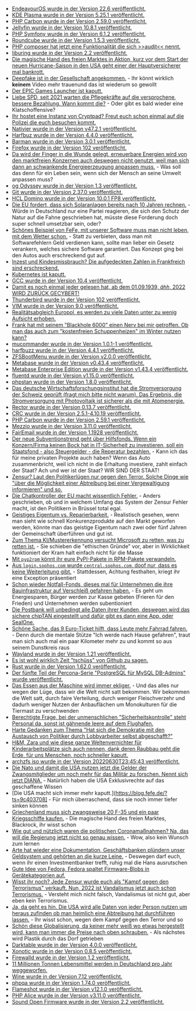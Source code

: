 * [EndeavourOS wurde in der Version 22.6 veröffentlicht.](https://www.phoronix.com/scan.php?page=news_item&px=EndeavourOS-22.6-Atermis)
* [KDE Plasma wurde in der Version 5.25.1 veröffentlicht.](https://www.phoronix.com/scan.php?page=news_item&px=KDE-Plasma-5.25.1-Week)
* [PHP Carbon wurde in der Version 2.59.0 veröffentlicht.](https://github.com/briannesbitt/Carbon/releases/tag/2.59.0)
* [Jellyfin wurde in der Version 10.8.1 veröffentlicht.](https://github.com/jellyfin/jellyfin/releases/tag/v10.8.1)
* [PHP Symfony wurde in der Version 6.1.2 veröffentlicht.](https://symfony.com/blog/symfony-6-1-2-released)
* [Roundcube wurde in der Version 1.5.3 veröffentlicht.](https://roundcube.net/news/2022/06/26/update-1.5.3-released)
* [PHP composer hat jetzt eine Funktionalität die sich >>audit<< nennt.](https://php.watch/articles/composer-audit)
* [liburing wurde in der Version 2.2 veröffentlicht.](https://www.phoronix.com/scan.php?page=news_item&px=liburing-2.2)
* [Die magische Hand des freien Marktes in Aktion, kurz vor dem Start der neuen Hurricane-Saison in den USA geht einer der Hauptversicherer mal bankrott.](https://blog.fefe.de/?ts=9c46b9b8)
* [Deepfake ist in der Gesellschaft angekommen.](https://blog.fefe.de/?ts=9c48e65b) - Ihr könnt wirklich **keinem** Video mehr trauenund das ist wiederum so gewollt
* [Der EPIC Games Launcher ist kaputt.](https://blog.fefe.de/?ts=9c48e65b)
* [Liebe SPD, seit 2021 warten die Pflegekräfte auf die versprochene, bessere Bezahlung. Wann kommt die?](https://blog.fefe.de/?ts=9c4b044c) - Oder gibt es bald wieder eine Klatschoffensive?
* [Ihr hostet eine Instanz von Cryptpad? Freut euch schon einmal auf die Polizei die euch besuchen kommt.](https://blog.fefe.de/?ts=9c4b7595)
* [Nativier wurde in der Version v47.2.1 veröffentlicht.](https://github.com/nativefier/nativefier/releases/tag/v47.2.1)
* [Harfbuz wurde in der Version 4.4.0 veröffentlicht.](https://github.com/harfbuzz/harfbuzz/releases/tag/4.4.0)
* [Barman wurde in der Version 3.0.1 veröffentlicht.](https://github.com/EnterpriseDB/barman/releases/tag/release/3.0.1)
* [Firefox wurde in der Version 102 veröffentlicht.](https://www.phoronix.com/scan.php?page=news_item&px=Firefox-102-Download)
* [Da wird der Finger in die Wunde gelegt, erneuerbare Energien wird von den marktfreien Konzernen auch deswegen nicht genutzt, weil man sich dann an schwankende Energieerzeugung anpassen muss.](https://www.sonnenseite.com/de/energie/zwoelf-massnahmen-fuer-den-ausbau-von-photovoltaik-und-windenergie/) - Was soll das denn für ein Leben sein, wenn sich der Mensch an seine Umwelt anpassen muss?
* [og Odyssey wurde in der Version 1.3 veröffentlicht.](https://www.postgresql.org/about/news/odyssey-13-released-2476/)
* [Git wurde in der Version 2.37.0 veröffentlicht.](https://lwn.net/Articles/899201/)
* [HCL Domino wurde in der Version 10.0.1 FP8 veröffentlicht.](https://n-komm.de/hcl-domino-10-0-1-fp8-veroeffentlicht/)
* [Die EU fordert, dass sich Solaranlagen bereits nach 10 Jahren rechnen.](https://www.sonnenseite.com/de/wirtschaft/steigende-kosten-fuer-solarkredite-ausgleichen/) - Würde in Deutschland nur eine Partei reagieren, die sich den Schutz der Natur auf die Fahne geschrieben hat, müsste diese Forderung doch super schnell umsetzbar sein, oder?
* [Schönes Beispiel von FeFe, mit unserer Software muss man nicht leben, mit dem Wetter schon.](https://blog.fefe.de/?ts=9c471cc3) - Statt zu verbieten, dass man mit Softwarefehlern Geld verdienen kann, sollte man lieber ein Gesetz verankern, welches sichere Software garantiert. Das Konzept ging bei den Autos auch erschreckend gut auf.
* [Inzest und Kindesmissbrauch? Die aufgedeckten Zahlen in Frankfreich sind erschreckend.](https://www.youtube.com/watch?v=72KGIVbkXE8)
* [Kubernetes ist kaputt.](https://www.bleepingcomputer.com/news/security/over-900-000-kubernetes-instances-found-exposed-online/)
* [GCC wurde in der Version 10.4 veröffentlicht.](https://www.phoronix.com/scan.php?page=news_item&px=GCC-10.4-Released)
* [Damit es noch einmal jeder gelesen hat, ab dem 01.09.1939, *ähh*, 2022 WIRD ZURÜCK GECYBERT!](https://www.heise.de/news/Zero-Trust-Bund-will-bei-IT-Sicherheit-niemandem-mehr-vertrauen-7156348.html)
* [Thunderbird wurde in der Version 102 veröffentlicht.](https://www.phoronix.com/scan.php?page=news_item&px=Thunderbird-102-Released)
* [VIM wurde in der Version 9.0 veröffentlicht.](https://lwn.net/Articles/899302/)
* [Realitätsabgleich Europol, es werden zu viele Daten unter zu wenig Aufsicht erhoben.](https://netzpolitik.org/2022/europol-in-der-kritik-zuviel-daten-zu-wenig-aufsicht/)
* [Frank hat mit seinem "Blackhole 6000" einen Nerv bei mir getroffen. Ob man das auch zum "kostenfreien Schuppenheizen" im Winter nutzen kann?](https://frank.geekheim.de/?p=2520)
* [mucommander wurde in der Version 1.0.1-1 veröffentlicht.](https://github.com/mucommander/mucommander/releases/tag/1.0.1-1)
* [harfbuzz wurde in der Version 4.4.1 veröffentlicht.](https://github.com/harfbuzz/harfbuzz/releases/tag/4.4.1)
* [ZFSBootMenu wurde in der Version v2.0.0 veröffentlicht.](https://github.com/zbm-dev/zfsbootmenu/releases/tag/v2.0.0)
* [Metabase wurde in der Version v0.43.4 veröffentlicht.](https://github.com/metabase/metabase/releases/tag/v0.43.4)
* [Metabase Enterprise Edition wurde in der Version v1.43.4 veröffentlicht.](https://github.com/metabase/metabase/releases/tag/v1.43.4)
* [fluentd wurde in der Version v1.15.0 veröffentlicht.](https://github.com/fluent/fluentd/releases/tag/v1.15.0)
* [phpstan wurde in der Version 1.8.0 veröffentlicht.](https://github.com/phpstan/phpstan/releases/tag/1.8.0)
* [Das deutsche Wirtschaftsforschungsinstitut hat die Stromversorgung der Schweiz geprüft (fragt mich bitte nicht warum). Das Ergebnis, die Stromversorgung mit Photovoltaik ist sicherer als die mit Atomenergie.](https://www.sonnenseite.com/de/energie/schweiz-sicherere-versorgung-ohne-akw/)
* [Rector wurde in der Version 0.13.7 veröffentlicht.](https://github.com/rectorphp/rector/releases/tag/0.13.7)
* [CRC wurde in der Version 2.5.1-4.10.19 veröffentlicht.](https://github.com/code-ready/crc/releases/tag/v2.5.1)
* [PHP Carbon wurde in der Version 2.59.1 veröffentlicht.](https://github.com/briannesbitt/Carbon/releases/tag/2.59.1)
* [Mezzio wurde in der Version 3.11.0 veröffentlicht.](https://github.com/mezzio/mezzio/releases/tag/3.11.0)
* [FairEmail wurde in der Version 1.1928 veröffentlicht.](https://github.com/M66B/FairEmail/releases/tag/1.1928)
* [Der neue Subventionstrend geht über Hilfsfonds. Wenn ein Konzern/Firma keinen Bock hat in IT-Sicherheit zu investieren, soll ein Staatsfond - also Steuergelder - die Reperatur bezahlen.](https://blog.fefe.de/?ts=9c43acfc) - Kann ich das für meine privaten Projekte auch haben? Wenn das Auto zusammenbricht, weil ich nicht in die Erhaltung investiere, zahlt einfach der Staat? Ach und wer ist der Staat? WIR SIND DER STAAT!
* [Zensur? Laut den Politikerlügen nur gegen den Terror. Solche Dinge wie "über die Möglichkeit einer Abtreibung bei einer Vergewaltigung informieren" und so.](https://netzpolitik.org/2022/aufhebung-von-roe-v-wade-meta-zensiert-beitraege-zu-abtreibungen/)
* [Die Chatkontroller der EU macht wissentlich Fehler.](https://netzpolitik.org/2022/geleakter-bericht-eu-kommission-nimmt-hohe-fehlerquoten-bei-chatkontrolle-in-kauf/) - Anders geschrieben, ob und in welchem Umfang das System der Zensur Fehler macht, ist den Politikern in Brüssel total egal.
* [Geistiges Eigentum vs. Reparierbarkeit.](https://netzpolitik.org/2022/nachhaltige-produkte-wir-muessen-ueber-geistiges-eigentum-reden/) - Realistisch gesehen, wenn man sieht wie schnell Konkurenzprodukte auf den Markt geworfen werden, könnte man das geistige Eigentum nach zwei oder fünf Jahren der Gemeinschaft überführen und gut ist.
* [Zum Thema KI/Mustererkennung versucht Microsoft zu retten, was zu retten ist.](https://netzpolitik.org/2022/ethik-der-biometrie-microsoft-gesteht-missbrauchsgefahr-von-gesichtserkennung-ein/) - Sie schieben die "ethischen Gründe" vor, aber in Wirklichkeit funktioniert der Kram halt einfach nicht für die Masse
* [Mit `pyp2rpm` könnt ihr eure PyPI-Pakete in RPM-Pakete verwandeln.](https://opensource.com/article/22/6/package-python-module-rpm)
* [Aus `login.sophos.com` wurde `central.sophos.com`, doof nur, dass es keine Weiterleitung gibt.](https://www.borncity.com/blog/2022/06/30/achtung-sophos-central-hat-login-geaendert-juni-2022/) - Stattdessen, Achtung festhalten, kriegt ihr eine Exception präsentiert
* [Schon wieder Notfall-Fonds, dieses mal für Unternehmen die ihre Bauinfrastruktur auf Verschleiß gefahren haben.](https://www.sonnenseite.com/de/energie/erdgaskrise-durch-ukraine-krieg-countdown-fuer-ein-gasspar-programm/) - Es geht um Energiesparen, Bürger werden zur Kasse gebeten (Frieren für den Frieden) und Unternehmen werden subentioniert
* [Die Postbank will unbedingt alle Daten ihrer Kunden, deswegen wird das sichere chipTAN eingestellt und dafür gibt es dann eine App, oder SealOne.](https://www.kuketz-blog.de/statt-sicherem-chiptan-postbank-setzt-auf-app-und-oder-sealone/)
* [Schöne Sache, das 9 Euro-Ticket hilft, dass Leute mehr Fahrrad fahren.](https://blog.fefe.de/?ts=9c4325e4) - Denn durch die mentale Stütze "Ich werde nach Hause gefahren", traut man sich auch mal ein paar Kilometer mehr zu und kommt so aus seinem Dunstkreis raus
* [Wayland wurde in der Version 1.21 veröffentlicht.](https://www.phoronix.com/scan.php?page=news_item&px=Wayland-1.21-Released)
* [Es ist wohl wirklich Zeit "tschüss" von Github zu sagen.](https://lwn.net/Articles/899530/)
* [Rust wurde in der Version 1.62.0 veröffentlicht.](https://lwn.net/Articles/899521/)
* [Der fünfte Teil der Percona-Serie "PostgreSQL für MySQL DB-Admins" wurde veröffentlicht.](https://www.percona.com/blog/postgresql-sequences-episode-5-of-postgresql-for-mysql-dbas/)
* [Das Essen aus der Maschine wird immer ekliger.](https://netzfrauen.org/2022/06/30/food-11/) - Und das alles nur wegen der Lüge, dass wir die Welt nicht satt bekommen. Wir bekommen die Welt satt, durch faire Verteilung, durch weniger Fleischverzehr und dadurh weniger Nutzen der Anbauflächen um Monokulturen für die Tiermast zu verschwenden
* [Berechtigte Frage, bei der unmenschlichen "Sicherheitskontrolle" steht Personal da, sonst ist gähnende leere auf dem Flughafen.](https://tuxproject.de/blog/2022/06/kurz-gefragt-zum-flugchaos/)
* [Harte Gedanken zum Thema "Hat sich die Demokratie mit den Austausch von Politiker durch Lobbyarbeiter selbst abgeschafft?"](https://verfassungsblog.de/duldung-akzeptanz/)
* [H&M, Zara und wie diese ganze Weltenvernichter für Kinderarbeitsplätze sich auch nennen, dank deren Raubbau geht die Erde, für uns Menschen, noch schneller kaputt.](https://netzfrauen.org/2022/06/30/fashion-8/)
* [archzfs iso wurde in der Version 20220630T23:45:43 veröffentlicht.](https://archzfs.leibelt.de/)
* [Die Nato und damit die USA nutzen jetzt die Gelder der Zwangsmitglieder um noch mehr für das Militär zu forschen. Nennt sich jetzt DIANA.](https://blog.fefe.de/?ts=9c41840c) - Natürlich haben die USA Exklusivrechte auf das geschaffene Wissen
* [Die USA macht sich immer mehr kaputt.](https://blog.fefe.de/?ts=9c403708] - Für mich überraschend, dass sie noch immer tiefer sinken können
* [Griechenland muss sich zwangsweise 20 F-35 und ein paar Kriegsschiffe kaufen.](https://blog.fefe.de/?ts=9c402048) - Die magische Hand des freien Marktes, Blackrock, ihr wisst schon
* [Wie gut und nützlich waren die politischen Coronamaßnahmen? Na, das will die Regierung jetzt nicht so genau wissen.](https://blog.fefe.de/?ts=9c401ba2) - Wow, also kein Wunsch zum lernen
* [Arte hat wieder eine Dokumentation, Geschäftsbanken plündern unser Geldsystem und gehörten an die kurze Leine.](https://www.youtube.com/watch?v=NMUFAzV6C5M) - Deswegen darf euch, wenn ihr einen Investmentbanker trefft, ruhig mal die Hans ausrutschen
* [Gute Idee von Fedora, Fedora spaltet Firmware-Blobs in Gerätekategorien auf.](https://www.phoronix.com/scan.php?page=news_item&px=Fedora-37-Firmware-Growth)
* [Wisst ihr noch? Jede Zensur wurde euch als "Kampf gegen den Terrorismus" verkauft. Nun, 2022 ist Vandalismus jetzt auch schon Terrorismus.](https://netzpolitik.org/2022/aktivismus-gegen-abtreibungsverbote-meta-stuft-janes-revenge-als-terrororganisation-ein/) - Versteht mich nicht falsch, Vandalismus ist nicht gut, aber eben kein Terrorismus.
* [Ja, da geht es hin. Die USA wird alle Daten von jeder Person nutzen um heraus zufinden ob man heimlich eine Abtreibung hat durchführen lassen.](https://netzpolitik.org/2022/kw-26-die-woche-nach-dem-vernichtenden-angriff-auf-reproduktive-rechte/) - Ihr wisst schon, wegen dem Kampf gegen den Terror und so
* [Schön diese Globalisierung, da keiner mehr weiß wo etwas hergestellt wird, kann man immer die Preise nach oben schrauben.](https://blog.fefe.de/?ts=9c3ee56d) - Als nächstes wird Plastik durch das Dorf getrieben
* [Darktable wurde in der Version 4.0.0 veröffentlicht.](https://lwn.net/Articles/899805/)
* [Xonotic wurde in der Version 0.8.5 veröffentlicht.](https://www.phoronix.com/scan.php?page=news_item&px=Xonotic-0.8.5-Released)
* [Firewalld wurde in der Version 1.2 veröffentlicht.](https://www.phoronix.com/scan.php?page=news_item&px=Firewalld-1.2-Released)
* [11 Millionen Tonnen Lebensmittel werden in Deutschland pro Jahr weggeworfen.](https://www.sonnenseite.com/de/umwelt/in-deutschland-entstehen-jaehrlich-11-millionen-tonnen-lebensmittelabfaelle/)
* [Wine wurde in der Version 7.12 veröffentlicht.](https://www.phoronix.com/scan.php?page=news_item&px=Wine-7.12-Released)
* [phpqa wurde in der Version 1.74.0 veröffentlicht.](https://github.com/jakzal/phpqa/releases/tag/v1.74.0)
* [Flameshot wurde in der Version v12.1.0 veröffentlicht.](https://github.com/flameshot-org/flameshot/releases/tag/v12.1.0?notification_referrer_id=NT_kwDOACLmdLIzOTI4MDQ5OTMyOjIyODcyMjA&notifications_query=is%3Aunread)
* [PHP Alice wurde in der Version v3.11.0 veröffentlicht.](https://github.com/nelmio/alice/releases/tag/v3.11.0?notification_referrer_id=NT_kwDOACLmdLIzOTI3MzQ2NTQ1OjIyODcyMjA&notifications_query=is%3Aunread)
* [Sound Open Firmware wurde in der Version 2.2 veröffentlicht.](https://www.phoronix.com/scan.php?page=news_item&px=Sound-Open-Firmware-2.2)
